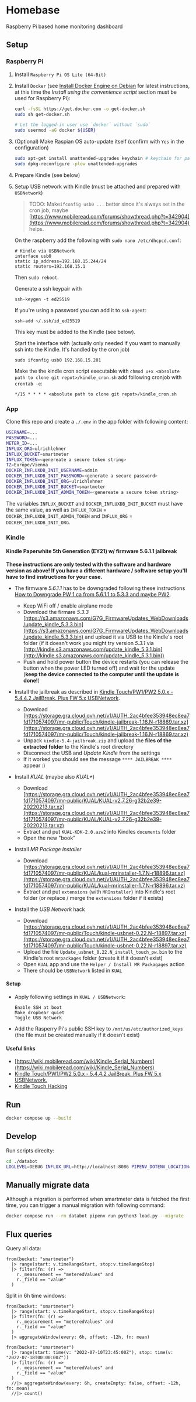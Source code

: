 # Homebase

Raspberry Pi based home monitoring dashboard

## Setup

### Raspberry Pi

1. Install `Raspberry Pi OS Lite (64-Bit)`
2. Install `Docker` (see [Install Docker Engine on Debian](https://docs.docker.com/engine/install/debian/#install-using-the-convenience-script) for latest instructions, at this time the _Install using the convenience script_ section must be used for Raspberry Pi):

   ```bash
   curl -fsSL https://get.docker.com -o get-docker.sh
   sudo sh get-docker.sh

   # Let the logged-in user use `docker` without `sudo`
   sudo usermod -aG docker ${USER}
   ```

3. (Optional) Make Raspian OS auto-update itself (confirm with `Yes` in the configuration)

   ```bash
   sudo apt-get install unattended-upgrades keychain # keychain for password protected ssh keys
   sudo dpkg-reconfigure -plow unattended-upgrades
   ```

4. Prepare Kindle (see below)

5. Setup USB network with Kindle (must be attached and prepared with `USBNetwork`)

   > TODO: Make`ifconfig usb0 ...` better since it's always set in the cron job, maybe [https://www.mobileread.com/forums/showthread.php?t=342904](https://www.mobileread.com/forums/showthread.php?t=342904) helps.

   On the raspberry add the following with `sudo nano /etc/dhcpcd.conf`:

   ```
   # Kindle via USBNetwork
   interface usb0
   static ip_address=192.168.15.244/24
   static routers=192.168.15.1
   ```

   Then `sudo reboot`.

   Generate a ssh keypair with

   ```
   ssh-keygen -t ed25519
   ```

   If you're using a password you can add it to `ssh-agent`:

   ```
   ssh-add ~/.ssh/id_ed25519
   ```

   This key must be added to the Kindle (see below).

   Start the interface with (actually only needed if you want to manually ssh into the Kindle. It's handled by the cron job)

   ```
   sudo ifconfig usb0 192.168.15.201
   ```

   Make the the kindle cron script executable with `chmod u+x <absolute path to clone git repot>/kindle_cron.sh` add following cronjob with `crontab -e`:

   ```
   */15 * * * * <absolute path to clone git repot>/kindle_cron.sh
   ```

### App

Clone this repo and create a `./.env` in the app folder with following content:

```bash
USERNAME=...
PASSWORD=...
METER_ID=...
INFLUX_ORG=ulrichlehner
INFLUX_BUCKET=smartmeter
INFLUX_TOKEN=<genereate a secure token string>
TZ=Europe/Vienna
DOCKER_INFLUXDB_INIT_USERNAME=admin
DOCKER_INFLUXDB_INIT_PASSWORD=<generate a secure password>
DOCKER_INFLUXDB_INIT_ORG=ulrichlehner
DOCKER_INFLUXDB_INIT_BUCKET=smartmeter
DOCKER_INFLUXDB_INIT_ADMIN_TOKEN=<genereate a secure token string>
```

The variables `INFLUX_BUCKET` and `DOCKER_INFLUXDB_INIT_BUCKET` must have the same value, as well as `INFLUX_TOKEN` = `DOCKER_INFLUXDB_INIT_ADMIN_TOKEN` and `INFLUX_ORG` = `DOCKER_INFLUXDB_INIT_ORG`.

### Kindle

#### Kindle Paperwhite 5th Generation (EY21) w/ firmware 5.6.1.1 jailbreak

**These instructions are only tested with the software and hardware version as above! If you have a different hardware / software setup you'll have to find instructions for your case.**

- The firmware _5.6.1.1_ has to be downgraded following these instructions [How to Downgrade PW 1 ca from 5.6.1.1 to 5.3.3 and maybe PW2](http://www.mobileread.mobi/forums/showthread.php?t=264432).

  - Keep WiFi off / enable airplane mode
  - Download the firmare _5.3.3_ [https://s3.amazonaws.com/G7G_FirmwareUpdates_WebDownloads/update_kindle_5.3.3.bin](https://s3.amazonaws.com/G7G_FirmwareUpdates_WebDownloads/update_kindle_5.3.3.bin) and upload it via USB to the Kindle's root folder (if it doesn't work you might try version _5.3.1_ via [http://kindle.s3.amazonaws.com/update_kindle_5.3.1.bin](http://kindle.s3.amazonaws.com/update_kindle_5.3.1.bin))
  - Push and hold power button the device restarts (you can release the button when the power LED turned off) and wait for the update (**keep the device connected to the computer until the update is done!**)

- Install the jailbreak as described in [Kindle Touch/PW1/PW2 5.0.x - 5.4.4.2 JailBreak. Plus FW 5.x USBNetwork](https://www.mobileread.com/forums/showthread.php?t=186645).

  - Download [https://storage.gra.cloud.ovh.net/v1/AUTH_2ac4bfee353948ec8ea7fd1710574097/mr-public/Touch/kindle-jailbreak-1.16.N-r18869.tar.xz](https://storage.gra.cloud.ovh.net/v1/AUTH_2ac4bfee353948ec8ea7fd1710574097/mr-public/Touch/kindle-jailbreak-1.16.N-r18869.tar.xz)
  - Unpack `kindle-5.4-jailbreak.zip` and upload the **files of the extracted folder** to the Kindle's root directory
  - Disconnect the USB and _Update Kindle_ from the settings
  - If it worked you should see the message `**** JAILBREAK ****` appear :)

- Install _KUAL_ (maybe also _KUAL+_)

  - Download [https://storage.gra.cloud.ovh.net/v1/AUTH_2ac4bfee353948ec8ea7fd1710574097/mr-public/KUAL/KUAL-v2.7.26-g32b2e39-20220213.tar.xz](https://storage.gra.cloud.ovh.net/v1/AUTH_2ac4bfee353948ec8ea7fd1710574097/mr-public/KUAL/KUAL-v2.7.26-g32b2e39-20220213.tar.xz)
  - Extract and put `KUAL-KDK-2.0.azw2` into Kindles `documents` folder
  - Open the new "book"

- Install _MR Package Installer_

  - Download [https://storage.gra.cloud.ovh.net/v1/AUTH_2ac4bfee353948ec8ea7fd1710574097/mr-public/KUAL/kual-mrinstaller-1.7.N-r18896.tar.xz](https://storage.gra.cloud.ovh.net/v1/AUTH_2ac4bfee353948ec8ea7fd1710574097/mr-public/KUAL/kual-mrinstaller-1.7.N-r18896.tar.xz)
  - Extract and put `extensions` (with `MRInstaller`) into Kindle's root folder (or replace / merge the `extensions` folder if it exists)

- Install the _USB Network_ hack
  - Download [https://storage.gra.cloud.ovh.net/v1/AUTH_2ac4bfee353948ec8ea7fd1710574097/mr-public/Touch/kindle-usbnet-0.22.N-r18897.tar.xz](https://storage.gra.cloud.ovh.net/v1/AUTH_2ac4bfee353948ec8ea7fd1710574097/mr-public/Touch/kindle-usbnet-0.22.N-r18897.tar.xz)
  - Upload the file `Update_usbnet_0.22.N_install_touch_pw.bin` to the Kindle's root `mrpackages` folder (create it if it doesn't exist)
  - Open `KUAL` app and use the `Helper / Install MR Packagages` action
  - There should be `USBNetwork` listed in `KUAL`

#### Setup

- Apply following settings in `KUAL / USBNetwork`:

  ```
  Enable SSH at boot
  Make dropbear quiet
  Toggle USB Network
  ```

- Add the Rasperry Pi's public SSH key to `/mnt/us/etc/authorized_keys` (the file must be created manually if it doesn't exist)

#### Useful links

- [https://wiki.mobileread.com/wiki/Kindle_Serial_Numbers](https://wiki.mobileread.com/wiki/Kindle_Serial_Numbers)
- [Kindle Touch/PW1/PW2 5.0.x - 5.4.4.2 JailBreak. Plus FW 5.x USBNetwork.](https://www.mobileread.com/forums/showthread.php?t=186645)
- [Kindle Touch Hacking](https://wiki.mobileread.com/wiki/Kindle_Touch_Hacking#CURRENT_UNIVERSAL_METHOD)

## Run

```bash
docker compose up --build
```

## Develop

Run scripts direclty:

```bash
cd ./databot
LOGLEVEL=DEBUG INFLUX_URL=http://localhost:8086 PIPENV_DOTENV_LOCATION=../.env pipenv run python3 render.py
```

## Manually migrate data

Although a migration is performed when smartmeter data is fetched the first time, you can trigger a manual migration with following command:

```bash
docker compose run --rm databot pipenv run python3 load.py --migrate
```

## Flux queries

Query all data:

```
from(bucket: "smartmeter")
  |> range(start: v.timeRangeStart, stop:v.timeRangeStop)
  |> filter(fn: (r) =>
    r._measurement == "meteredValues" and
    r._field == "value"
  )
```

Split in 6h time windows:

```
from(bucket: "smartmeter")
  |> range(start: v.timeRangeStart, stop:v.timeRangeStop)
  |> filter(fn: (r) =>
    r._measurement == "meteredValues" and
    r._field == "value"
  )
  |> aggregateWindow(every: 6h, offset: -12h, fn: mean)
```

```
from(bucket: "smartmeter")
  |> range(start: time(v: "2022-07-10T23:45:00Z"), stop: time(v: "2022-07-18T00:00:00Z"))
  |> filter(fn: (r) =>
    r._measurement == "meteredValues" and
    r._field == "value"
  )
  //|> aggregateWindow(every: 6h, createEmpty: false, offset: -12h, fn: mean)
  //|> count()
```
